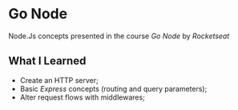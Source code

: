 # Go Node

Node.Js concepts presented in the course _Go Node_ by _Rocketseat_

## What I Learned

- Create an HTTP server;
- Basic _Express_ concepts (routing and query parameters);
- Alter request flows with middlewares;
